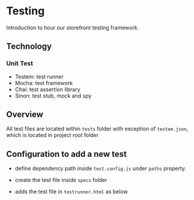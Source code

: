 Testing
====================
Introduction to hour our storefront testing framework.


Technology
---------------------

### Unit Test
* Testem: test runner
* Mocha:  test framework
* Chai:   test assertion library
* Sinon:  test stub, mock and spy


Overview
---------------------
All test files are located within `tests` folder with exception of `testem.json`, which is located in project root folder
<test folder structure>


Configuration to add a new test
---------------------
* define dependency path inside `test.config.js` under `paths` property.
* create the test file inside `specs` folder
* adds the test file in `testrunner.html` as below

     <script type="text/javascript" charset="utf-8">
       require([
        // adds test file into test runner here
       ], runMocha);
     </script>